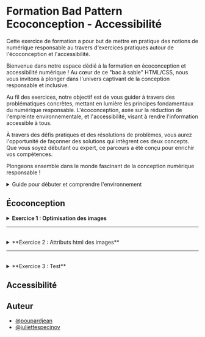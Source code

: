 
# Formation Bad Pattern Ecoconception - Accessibilité


Cette exercice de formation a pour but de mettre en pratique des notions de numérique responsable au travers d'exercices pratiques autour de l'écoconception et l'accessibilité.

Bienvenue dans notre espace dédié à la formation en écoconception et accessibilité numérique ! Au cœur de ce "bac à sable" HTML/CSS, nous vous invitons à plonger dans l'univers captivant de la conception responsable et inclusive.

Au fil des exercices, notre objectif est de vous guider à travers des problématiques concrètes, mettant en lumière les principes fondamentaux du numérique responsable. L'écoconception, axée sur la réduction de l'empreinte environnementale, et l'accessibilité, visant à rendre l'information accessible à tous.

À travers des défis pratiques et des résolutions de problèmes, vous aurez l'opportunité de façonner des solutions qui intègrent ces deux concepts. Que vous soyez débutant ou expert, ce parcours a été conçu pour enrichir vos compétences.

Plongeons ensemble dans le monde fascinant de la conception numérique responsable ! 

<details>
    <summary>Guide pour débuter et comprendre l'environnement</summary>

## Découvrir l'environnement

Pour commencer, si cela n'est pas déjà fait, vous devez vous rendre sur [cette url](https://github.com/Specinov).

Vous devriez être sur la page publique GitHub du la société [Spécinov](https://www.specinov.fr/). Dès lors vous pouvez choisir un repository "Bac à sable" parmis ceux proposés : 

- [Formation-SandBox-1](https://github.com/Specinov/Formation-SandBox-1) 
- [Formation-SandBox-2](https://github.com/Specinov/Formation-SandBox-2)
- [Formation-SandBox-3](https://github.com/Specinov/Formation-SandBox-3)
- [Formation-SandBox-4](https://github.com/Specinov/Formation-SandBox-1)
- [Formation-SandBox-5](https://github.com/Specinov/Formation-SandBox-1)
- [Formation-SandBox-6](https://github.com/Specinov/Formation-SandBox-1)
- [Formation-SandBox-7](https://github.com/Specinov/Formation-SandBox-1)
- [Formation-SandBox-8](https://github.com/Specinov/Formation-SandBox-1)

Attention, si vous êtes plusieurs, veillez à ne pas choisir le même dépôt GitHub, au risque de ne pouvoir réaliser les exercices correctement.
Il est également nécéssaire de posséder un compte GitHub pour poursuivre. 
Dans chaque dépôt vous retrouverez le README indiquant les consignes et procédures à suivre.

Pour effectuer les exercices, plusieurs possibilités s'offrent à vous : 
   
### Option 1 - Vous avez été ajouté à l'espace formation par votre formateur.
Pour cette option, tout est déjà prêt pour vous ! 

Le site est accessible sous l'adresse : https://specinov.github.io/Formation-SandBox-1/, suivant le nom de votre repository bac à sable il faudra simplement changer le numéro à la fin de l'url. Cette dernière est également indiquée sur la page d'accueil du dépôt.


### Option 2 - Vous effectuez les exercices de manière autodidacte.
Pour cette option, vous devrez réaliser un "fork" ou bien cloner le repository de votre côté, sur votre espace GitHub.

Une fois ceci réalisé, il faudra se rendre dans l'onglet *settings* du dépôt. Puis dans le sous-onglet *Pages* (situé dans le volet de gauche)

![Onglet Pages dans paramètres repository GitHub](/Ressources_README/GitHub_Pages.png)

Il faudra alors aller dans la partie nommée *Branch*, sélectionner la branche de travail de votre dépôt puis sauvegarder. 
GitHub a besoin de quelques minutes pour compiler et déployer le site. (il est possible d'observer la progression dans l'onglet *Actions* du menu principal)

Une fois le déploiement effectué, lorsque vous retournez dans le sous-onglet *Pages*, GitHub vous a généré votre site et a affiché le lien correspondant. 

Exemple : **Your site is live at** https://specinov.github.io/Formation-SandBox-1/

### Réaliser des modifications

A partir du moment où vous connaissez votre url publique de bac à sable, chaque modification que vous effectuerez sur la branche configurée, et que vous pousserez, sera alors déployée et accessible sur cette url. Cela sera nottamment très utile pour réaliser des audits d'écoconception.

Pour effectuer des modifications, il y a plusieurs possibilités, soit travailler avec votre éditeur de code préféré, soit directement en ligne depuis l'éditeur GitHub.
Ce dernier est accessible pour chaque fichier de l'onglet *Code* en cliquant sur le fichier puis le crayon pour modifier le fichier. (Il est possible d'ouvrir le fichier directement ou bien sur GitHub.dev ou GitHub Desktop)

![Modification de fichier au sein de GitHub](/Ressources_README/GitHub_modification.png)

</details>


## Écoconception

<details>
<summary><strong>Exercice 1 : Optimisation des images</strong></summary>
Comment pourriez-vous améliorer la performance du site et réduire l'impact environnemental en optimisant les images affichées sur l'écran d'accueil ?

<br>
<details>
<summary>Indice 1</summary>
Regardez la taille et la dimension des images.

Renseignez-vous sur la [recommandation RGESN sur le dimensionnement des images](https://ecoresponsable.numerique.gouv.fr/publications/referentiel-general-ecoconception/critere/6.5/).

<br>
<details>
<summary>Réponse</summary>
Lorsque l'on analyse les images du site, par exemple les images du carousel, l'image "Des cakes apétissants" ou encore l'image de la section "Faites votre choix", qu'on les ouvre dans un nouvel onglet, on s'aperçoit qu'elles sont bien plus grandes que la taille rendue à l'écran sur le site web.

Pour observer ce phénomène, il est aussi possible de se rendre dans la console de développement en effectuant un clic droit sur l'image puis "inspecter" dans le menu qui s'affiche. Cette action nous ouvre une fenêtre avec la ressource de l'image en code HTML. Exemple pour l'image de la section "Faites votre choix" : 

```
<div class="key_img col-md-6">
    <img src="images/back22.jpg">
</div>
```

Lorsque l'on survole l'url de l'image "images/back22.jpg" on obtient une fenêtre de la sorte : 

![Propriétés d'une image dans la console](/Ressources_README/proprietes_image.png)


</details>
</details>
</details>

---

<br>
<details>
<summary>**Exercice 2 : Attributs html des images**</summary>
Comment pourriez-vous améliorer la performance et réduire l'impact environnemental en optimisant les images affichées sur l'écran d'accueil ?

<br>
<details>
<summary>Indice 1</summary>
    
Renseignez-vous sur la [recommandation RGESN sur les balises width et height des images](https://ecoresponsable.numerique.gouv.fr/publications/referentiel-general-ecoconception/critere/6.5/)        

<details>
<summary>Réponse</summary>
jsp
</details>
</details>
</details>

---
<br>
<details>
<summary>**Exercice 3 : Test**</summary>
Comment pourriez-vous améliorer la performance et réduire l'impact environnemental en optimisant les images affichées sur l'écran d'accueil ?

<br>
<details>
<summary>Indice 1</summary>
    
Renseignez-vous sur la [recommandation RGESN sur les balises width et height des images](https://ecoresponsable.numerique.gouv.fr/publications/referentiel-general-ecoconception/critere/6.5/)        

<details>
<summary>Réponse</summary>
jsp
</details>
</details>
</details>

## Accessibilité

## Auteur

- [@poupardjean](https://github.com/poupardjean)
- [@juliettespecinov](https://github.com/JulietteSpecinov)

